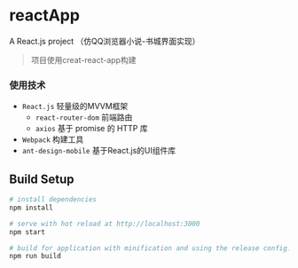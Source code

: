 # reactApp
A React.js project （仿QQ浏览器小说-书城界面实现）

> 项目使用creat-react-app构建

### 使用技术
- `React.js` 轻量级的MVVM框架
  - `react-router-dom` 前端路由
  - `axios` 基于 promise 的 HTTP 库
- `Webpack` 构建工具
- `ant-design-mobile` 基于React.js的UI组件库

## Build Setup

``` bash
# install dependencies
npm install

# serve with hot reload at http://localhost:3000
npm start

# build for application with minification and using the release config.
npm run build
